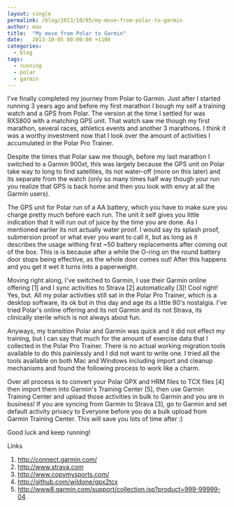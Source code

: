 ```yaml
---
layout: single
permalink: /blog/2013/10/05/my-move-from-polar-to-garmin
author: max
title:  "My move from Polar to Garmin"
date:   2013-10-05 00:00:00 +1100
categories:
  - blog
tags:
  - running
  - polar
  - garmin
---
```


I've finally completed my journey from Polar to Garmin. Just after I started running 3 years ago and before my first marathon I bough my self a training watch and a GPS from Polar. The version at the time I settled for was RXS800 with a matching GPS unit. That watch saw me though my first marathon, several races, athletics events and another 3 marathons. I think it was a worthy investment now that I look over the amount of activities I accumulated in the Polar Pro Trainer.

Despite the times that Polar saw me though, before my last marathon I switched to a Garmin 900xt, this was largely because the GPS unit on Polar take way to long to find satellites, its not water-off (more on this later) and its separate from the watch (only so many times half way though your run you realize that GPS is back home and then you look with envy at all the Garmin users).

The GPS unit for Polar run of a AA battery, which you have to make sure you charge pretty much before each run. The unit it self gives you little indication that it will run out of juice by the time you are done. As I mentioned earlier its not actually water proof. I would say its splash proof, submersion proof or what ever you want to call it, but as long as it describes the usage withing first ~50 battery replacements after coming out of the box. This is is because after a while the O-ring on the round battery door stops being effective, as the whole door comes out! After this happens and you get it wet it turns into a paperweight.

Moving right along, I've switched to Garmin, I use their Garmin online offering [1] and I sync activities to Strava [2] automatically [3]! Cool right! Yes, but. All my polar activities still sat in the Polar Pro Trainer, which is a desktop software, its ok but in this day and age its a little 90's nostalgia. I've tried Polar's online offering and its not Garmin and its not Strava, its clinically sterile which is not always about fun.

Anyways, my transition Polar and Garmin was quick and it did not effect my training, but I can say that much for the amount of exercise data that I collected in the Polar Pro Trainer. There is no actual working migration tools available to do this painlessly and I did not want to write one. I tried all the tools available on both  Mac and Windows including import and cleanup mechanisms and found the following process to work like a charm.

Over all process is to convert your Polar GPX and HRM files to TCX files [4] then import them into Garmin's Training Center [5], then use Garmin Training Center and upload those activities in bulk to Garmin and you are in business! If you are syncing from Garmin to Strava [3], go to Garmin and set default activity privacy to Everyone before you do a bulk upload from Garmin Training Center. This will save you lots of time after :)

Good luck and keep running!

Links

1. http://connect.garmin.com/
2. http://www.strava.com
3. http://www.copymysports.com/
4. http://github.com/wildone/gpx2tcx
5. http://www8.garmin.com/support/collection.jsp?product=999-99999-04
